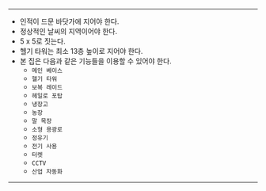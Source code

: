 
---

- 인적이 드문 바닷가에 지어야 한다.
- 정상적인 날씨의 지역이어야 한다.
- 5 x 5로 짓는다.
- 헬기 타워는 최소 13층 높이로 지어야 한다.
- 본 집은 다음과 같은 기능들을 이용할 수 있어야 한다.
	- `메인 베이스`
	- `헬기 타워`
	- `보복 레이드`
	- `헤일로 포탑`
	- `냉장고`
	- `농장`
	- `말 목장`
	- `소형 용광로`
	- `정유기`
	- `전기 사용`
	- `터렛` 
	- `CCTV`
	- `산업 자동화`

---